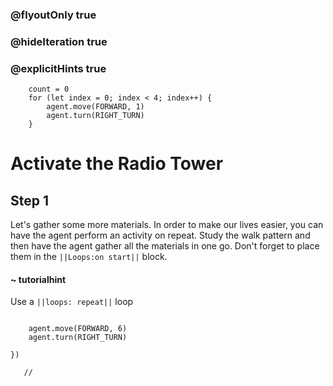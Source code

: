 ### @flyoutOnly true
### @hideIteration true
### @explicitHints true

``` ghost
    count = 0
    for (let index = 0; index < 4; index++) {
        agent.move(FORWARD, 1)
        agent.turn(RIGHT_TURN)
    }
```
# Activate the Radio Tower

## Step 1

Let's gather some more materials. In order to make our lives easier, you can have the agent perform an activity on repeat. Study the walk pattern and then have the agent gather all the materials in one go. Don't forget to place them in the ``||Loops:on start||`` block.

#### ~ tutorialhint  
Use a ``||loops: repeat||`` loop



```  blocks
    
    agent.move(FORWARD, 6)
    agent.turn(RIGHT_TURN)
         
})
```

```template
   //     
```
